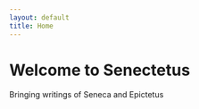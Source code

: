 ```yaml
---
layout: default
title: Home
---
```


# Welcome to Senectetus
Bringing writings of Seneca and Epictetus
